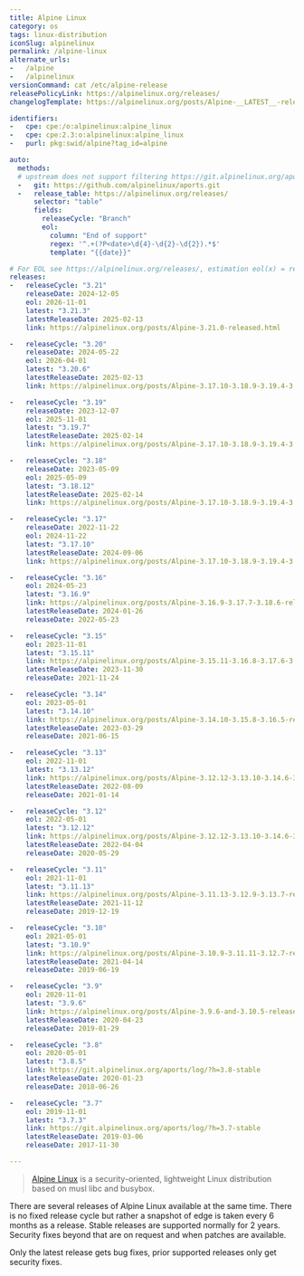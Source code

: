 ```yaml
---
title: Alpine Linux
category: os
tags: linux-distribution
iconSlug: alpinelinux
permalink: /alpine-linux
alternate_urls:
-   /alpine
-   /alpinelinux
versionCommand: cat /etc/alpine-release
releasePolicyLink: https://alpinelinux.org/releases/
changelogTemplate: https://alpinelinux.org/posts/Alpine-__LATEST__-released.html

identifiers:
-   cpe: cpe:/o:alpinelinux:alpine_linux
-   cpe: cpe:2.3:o:alpinelinux:alpine_linux
-   purl: pkg:swid/alpine?tag_id=alpine

auto:
  methods:
  # upstream does not support filtering https://git.alpinelinux.org/aports
  -   git: https://github.com/alpinelinux/aports.git
  -   release_table: https://alpinelinux.org/releases/
      selector: "table"
      fields:
        releaseCycle: "Branch"
        eol:
          column: "End of support"
          regex: '^.+(?P<date>\d{4}-\d{2}-\d{2}).*$'
          template: "{{date}}"

# For EOL see https://alpinelinux.org/releases/, estimation eol(x) = releaseDate(x) + 2 years
releases:
-   releaseCycle: "3.21"
    releaseDate: 2024-12-05
    eol: 2026-11-01
    latest: "3.21.3"
    latestReleaseDate: 2025-02-13
    link: https://alpinelinux.org/posts/Alpine-3.21.0-released.html

-   releaseCycle: "3.20"
    releaseDate: 2024-05-22
    eol: 2026-04-01
    latest: "3.20.6"
    latestReleaseDate: 2025-02-13
    link: https://alpinelinux.org/posts/Alpine-3.17.10-3.18.9-3.19.4-3.20.3-released.html

-   releaseCycle: "3.19"
    releaseDate: 2023-12-07
    eol: 2025-11-01
    latest: "3.19.7"
    latestReleaseDate: 2025-02-14
    link: https://alpinelinux.org/posts/Alpine-3.17.10-3.18.9-3.19.4-3.20.3-released.html

-   releaseCycle: "3.18"
    releaseDate: 2023-05-09
    eol: 2025-05-09
    latest: "3.18.12"
    latestReleaseDate: 2025-02-14
    link: https://alpinelinux.org/posts/Alpine-3.17.10-3.18.9-3.19.4-3.20.3-released.html

-   releaseCycle: "3.17"
    releaseDate: 2022-11-22
    eol: 2024-11-22
    latest: "3.17.10"
    latestReleaseDate: 2024-09-06
    link: https://alpinelinux.org/posts/Alpine-3.17.10-3.18.9-3.19.4-3.20.3-released.html

-   releaseCycle: "3.16"
    eol: 2024-05-23
    latest: "3.16.9"
    link: https://alpinelinux.org/posts/Alpine-3.16.9-3.17.7-3.18.6-released.html
    latestReleaseDate: 2024-01-26
    releaseDate: 2022-05-23

-   releaseCycle: "3.15"
    eol: 2023-11-01
    latest: "3.15.11"
    link: https://alpinelinux.org/posts/Alpine-3.15.11-3.16.8-3.17.6-3.18.5-released.html
    latestReleaseDate: 2023-11-30
    releaseDate: 2021-11-24

-   releaseCycle: "3.14"
    eol: 2023-05-01
    latest: "3.14.10"
    link: https://alpinelinux.org/posts/Alpine-3.14.10-3.15.8-3.16.5-released.html
    latestReleaseDate: 2023-03-29
    releaseDate: 2021-06-15

-   releaseCycle: "3.13"
    eol: 2022-11-01
    latest: "3.13.12"
    link: https://alpinelinux.org/posts/Alpine-3.12.12-3.13.10-3.14.6-3.15.4-released.html
    latestReleaseDate: 2022-08-09
    releaseDate: 2021-01-14

-   releaseCycle: "3.12"
    eol: 2022-05-01
    latest: "3.12.12"
    link: https://alpinelinux.org/posts/Alpine-3.12.12-3.13.10-3.14.6-3.15.4-released.html
    latestReleaseDate: 2022-04-04
    releaseDate: 2020-05-29

-   releaseCycle: "3.11"
    eol: 2021-11-01
    latest: "3.11.13"
    link: https://alpinelinux.org/posts/Alpine-3.11.13-3.12.9-3.13.7-released.html
    latestReleaseDate: 2021-11-12
    releaseDate: 2019-12-19

-   releaseCycle: "3.10"
    eol: 2021-05-01
    latest: "3.10.9"
    link: https://alpinelinux.org/posts/Alpine-3.10.9-3.11.11-3.12.7-released.html
    latestReleaseDate: 2021-04-14
    releaseDate: 2019-06-19

-   releaseCycle: "3.9"
    eol: 2020-11-01
    latest: "3.9.6"
    link: https://alpinelinux.org/posts/Alpine-3.9.6-and-3.10.5-released.html
    latestReleaseDate: 2020-04-23
    releaseDate: 2019-01-29

-   releaseCycle: "3.8"
    eol: 2020-05-01
    latest: "3.8.5"
    link: https://git.alpinelinux.org/aports/log/?h=3.8-stable
    latestReleaseDate: 2020-01-23
    releaseDate: 2018-06-26

-   releaseCycle: "3.7"
    eol: 2019-11-01
    latest: "3.7.3"
    link: https://git.alpinelinux.org/aports/log/?h=3.7-stable
    latestReleaseDate: 2019-03-06
    releaseDate: 2017-11-30

---
```


> [Alpine Linux](https://alpinelinux.org/) is a security-oriented, lightweight Linux distribution
> based on musl libc and busybox.

There are several releases of Alpine Linux available at the same time. There is no fixed release
cycle but rather a snapshot of edge is taken every 6 months as a release. Stable releases are
supported normally for 2 years. Security fixes beyond that are on request and when patches are
available.

Only the latest release gets bug fixes, prior supported releases only
get security fixes.
